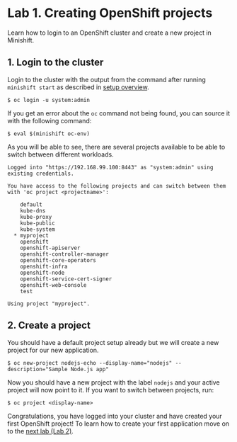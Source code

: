 # Lab 1. Creating OpenShift projects

Learn how to login to an OpenShift cluster and create a new project in Minishift.

## 1. Login to the cluster

Login to the cluster with the output from the command after running `minishift start` as described in [setup overview](../README.md).

```
$ oc login -u system:admin
```

If you get an error about the `oc` command not being found, you can source it with the following command:

```
$ eval $(minishift oc-env)
```

As you will be able to see, there are several projects available to be able to switch between different workloads.

```
Logged into "https://192.168.99.100:8443" as "system:admin" using existing credentials.

You have access to the following projects and can switch between them with 'oc project <projectname>':

    default
    kube-dns
    kube-proxy
    kube-public
    kube-system
  * myproject
    openshift
    openshift-apiserver
    openshift-controller-manager
    openshift-core-operators
    openshift-infra
    openshift-node
    openshift-service-cert-signer
    openshift-web-console
    test

Using project "myproject".
```

## 2. Create a project

You should have a default project setup already but we will create a new project for our new application. 

```
$ oc new-project nodejs-echo --display-name="nodejs" --description="Sample Node.js app"
```

Now you should have a new project with the label `nodejs` and your active project will now point to it. If you want to switch between projects, run:

```
$ oc project <display-name>
```

Congratulations, you have logged into your cluster and have created your first OpenShift project! To learn how to create your first application move on to the [next lab (Lab 2)](../Lab2/README.md).
